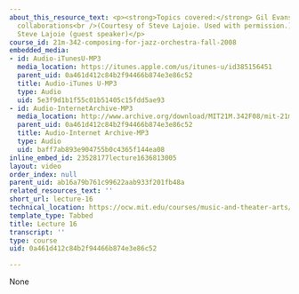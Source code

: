 ```yaml
---
about_this_resource_text: <p><strong>Topics covered:</strong> Gil Evans / Miles Davis
  collaborations<br />(Courtesy of Steve Lajoie. Used with permission.)</p><p><strong>Instructor:</strong>
  Steve Lajoie (guest speaker)</p>
course_id: 21m-342-composing-for-jazz-orchestra-fall-2008
embedded_media:
- id: Audio-iTunesU-MP3
  media_location: https://itunes.apple.com/us/itunes-u/id385156451
  parent_uid: 0a461d412c84b2f94466b874e3e86c52
  title: Audio-iTunes U-MP3
  type: Audio
  uid: 5e3f9d1b1f55c01b51405c15fdd5ae93
- id: Audio-InternetArchive-MP3
  media_location: http://www.archive.org/download/MIT21M.342F08/mit-21m.342-f08-lec16_lajoie.mp3
  parent_uid: 0a461d412c84b2f94466b874e3e86c52
  title: Audio-Internet Archive-MP3
  type: Audio
  uid: baff7ab893e904755b0c4365f144ea08
inline_embed_id: 23528177lecture1636813005
layout: video
order_index: null
parent_uid: ab16a79b761c99622aab933f201fb48a
related_resources_text: ''
short_url: lecture-16
technical_location: https://ocw.mit.edu/courses/music-and-theater-arts/21m-342-composing-for-jazz-orchestra-fall-2008/video-and-audio-classes/lecture-16
template_type: Tabbed
title: Lecture 16
transcript: ''
type: course
uid: 0a461d412c84b2f94466b874e3e86c52

---
```

None